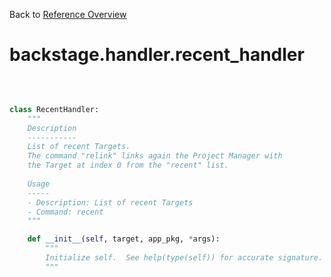 
Back to [Reference Overview](https://github.com/pyrustic/backstage/blob/master/docs/reference/README.md#readme)

# backstage.handler.recent\_handler



<br>


```python

class RecentHandler:
    """
    Description
    -----------
    List of recent Targets.
    The command "relink" links again the Project Manager with
    the Target at index 0 from the "recent" list.
    
    Usage
    -----
    - Description: List of recent Targets
    - Command: recent
    """

    def __init__(self, target, app_pkg, *args):
        """
        Initialize self.  See help(type(self)) for accurate signature.
        """

```

